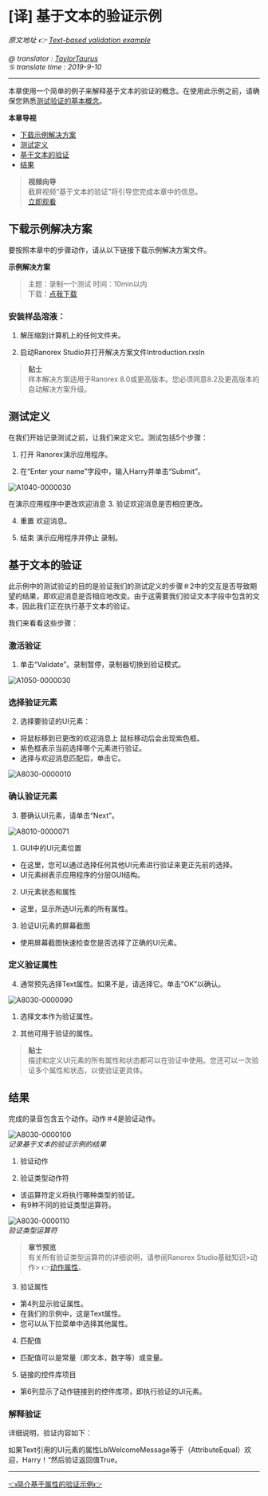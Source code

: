 # [译] 基于文本的验证示例

*原文地址 👉 [Text-based validation example][0]*

*@ translator : [TaylorTaurus](https://github.com/taylortaurus)*    
*♋ translate time :  2019-9-10*    

---
本章使用一个简单的例子来解释基于文本的验证的概念。在使用此示例之前，请确保您熟悉[测试验证的基本概念][1]。

**本章导视**
- [下载示例解决方案](#下载示例解决方案)
- [测试定义](#测试定义)
- [基于文本的验证](#基于文本的验证)
- [结果](#结果)


>**视频向导**         
>截屏视频“基于文本的验证”将引导您完成本章中的信息。       
[立即观看](https://www.youtube.com/embed/eerGaxTHQl8)

## 下载示例解决方案
要按照本章中的步骤动作，请从以下链接下载示例解决方案文件。

**示例解决方案**
>主题：录制一个测试
>时间：10min以内                
>下载：[点我下载](https://www.ranorex.com/rx-media/rx-user-guide/latest/download/RxSampleIntroduction.zip)

### **安装样品溶液：**

1. 解压缩到计算机上的任何文件夹。

2. 启动Ranorex Studio并打开解决方案文件Introduction.rxsln

>**贴士**      
样本解决方案适用于Ranorex 8.0或更高版本。您必须同意8.2及更高版本的自动解决方案升级。


## 测试定义
在我们开始记录测试之前，让我们来定义它。测试包括5个步骤：

1. 打开 Ranorex演示应用程序。

2. 在“Enter your name”字段中，输入Harry并单击“Submit”。

![A1040-0000030](https://gitee.com/taylortaurus/RX_UserGuide_GitBook_Picbed/raw/master/test-validation/A1040-0000030.gif)

在演示应用程序中更改欢迎消息
3. 验证欢迎消息是否相应更改。

4.  重置  欢迎消息。

5.  结束  演示应用程序并停止  录制。

## 基于文本的验证

此示例中的测试验证的目的是验证我们的测试定义的步骤＃2中的交互是否导致期望的结果，即欢迎消息是否相应地改变。由于这需要我们验证文本字段中包含的文本，因此我们正在执行基于文本的验证。

我们来看看这些步骤：

### **激活验证**
1. 单击“Validate”。录制暂停，录制器切换到验证模式。

![A1050-0000030](https://gitee.com/taylortaurus/RX_UserGuide_GitBook_Picbed/raw/master/test-validation/A1050-0000030.png)


### **选择验证元素**

2. 选择要验证的UI元素：

- 将鼠标移到已更改的欢迎消息上 鼠标移动后会出现紫色框。
- 紫色框表示当前选择哪个元素进行验证。
- 选择与欢迎消息匹配后，单击它。

![A8030-0000010](https://gitee.com/taylortaurus/RX_UserGuide_GitBook_Picbed/raw/master/test-validation/A8030-0000010.gif)

### **确认验证元素**
3. 要确认UI元素，请单击“Next”。

![A8010-0000071](https://gitee.com/taylortaurus/RX_UserGuide_GitBook_Picbed/raw/master/test-validation/A8010-0000071.png)

1. GUI中的UI元素位置

- 在这里，您可以通过选择任何其他UI元素进行验证来更正先前的选择。
- UI元素树表示应用程序的分层GUI结构。


2. UI元素状态和属性
- 这里，显示所选UI元素的所有属性。


3. 验证UI元素的屏幕截图

- 使用屏幕截图快速检查您是否选择了正确的UI元素。


### **定义验证属性**
4. 通常预先选择Text属性。如果不是，请选择它。单击“OK”以确认。

![A8030-0000090](https://gitee.com/taylortaurus/RX_UserGuide_GitBook_Picbed/raw/master/test-validation/A8030-0000090.png)


1. 选择文本作为验证属性。

2. 其他可用于验证的属性。

>**贴士**         
描述和定义UI元素的所有属性和状态都可以在验证中使用。您还可以一次验证多个属性和状态，以使验证更具体。


## 结果
完成的录音包含五个动作。动作＃4是验证动作。

![A8030-0000100](https://gitee.com/taylortaurus/RX_UserGuide_GitBook_Picbed/raw/master/test-validation/A8030-0000100.png)           
*记录基于文本的验证示例的结果*

1. 验证动作

2. 验证类型动作符

- 该运算符定义将执行哪种类型的验证。
- 有9种不同的验证类型运算符。

![A8030-0000110](https://gitee.com/taylortaurus/RX_UserGuide_GitBook_Picbed/raw/master/test-validation/A8030-0000110.png)           
*验证类型运算符*

>**章节预览**              
有关所有验证类型运算符的详细说明，请参阅Ranorex Studio基础知识>动作>  👉[动作属性][2]。

3. 验证属性

- 第4列显示验证属性。
- 在我们的示例中，这是Text属性。
- 您可以从下拉菜单中选择其他属性。
4. 匹配值

- 匹配值可以是常量（即文本，数字等）或变量。
5. 链接的控件库项目

- 第6列显示了动作链接到的控件库项，即执行验证的UI元素。

### **解释验证**
详细说明，验证内容如下：

如果Text引用的UI元素的属性LblWelcomeMessage等于（AttributeEqual）欢迎，Harry！“然后验证返回值True。

---
[👈简介][1][基于属性的验证示例👉][3]

[0]: https://www.ranorex.com/help/latest/ranorex-studio-fundamentals/test-validation/text-based-validation-example/
[1]:.\introduction.html
[2]:.\actions\action-properties.html
[3]:.\attribute-based-validation-example.html
